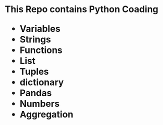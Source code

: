 <h1> This Repo contains Python Coading
<ul>
  <li>Variables </li>
   <li>Strings</li>
  <li>Functions</li>
  <li>List </li>
  <li>Tuples</li>
<li>dictionary</li>
  <li>Pandas </li><li>Numbers</li>
  <li>Aggregation</li>
 </ul>
